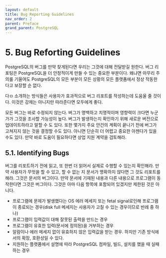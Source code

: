 ```yaml
---
layout: default
title: Bug Reporting Guidelines
nav_order: 2
parent: Preface
grand_parent: PostgreSQL
---
```


# 5. Bug Reforting Guidelines

PostgreSQL의 버그를 만약 찾게된다면 우리는 그것에 대해 전달받길 원한다. 버그 리포팅은 PostgreSQL을 더 안정적이게 만들 수 있는 중요한 부분이다. 왜냐면 아무리 주의룰 기울여도 PostgreSQL의 모든 부분이 모든 상황의 모든 플랫폼에서 정상 작동한다고 보장할 순 없다.

다ㅁ 소개하는 방식들은 사용자가  효과적으로 버그 리포트를 작성하는데 도움울 줄 것이다. 이것은 강제는 아니지만 따라준다면 모두에게 좋다.

모든 버그는 바로 수정되지 않는다. 버그가 명백하고 치명적이며 영향력이 크다면 누군가가 그것을 조사할 가능성이 높다. 버그가 발생하는지 확인하기 위해 새로운 버전으로 업데이트하라고 말할 수 도 있다. 또한 몇가지 주요 안건의 계획이 끝나기 전에 버그가 고쳐지지 않는 것을 결정할 수도 있다. 아니면 단순히 더 어렵고 중요한 아젠다가 있을 수도 있다. 만약 바로 도움이 필요하다면 상업 지원 계약을 검토해라.

## 5.1. Identifying Bugs

버그를 리포트하기 전에 읽고, 또 한번 더 읽어서 실제로 수행할 수 있는지 확인해라. 만약 사용자가 무엇을 할 수 있고, 할 수 없는 지 문서가 명확하지 않다면 그 것도 리포트를 해라. 그것은 문서의 버그이다. 만약 문서에 기재된 내용과 다른 내용으로 프로그램이 동작한다면 그것은 버그이다. 그것은 아마 다음 항목에 포함되어 있겠지만 제한된 것은 아니다.

* 프로그램에 문제가 발생했다는 OS 에러 메세지 또는 fetal signal로인해 프로그램이 종료되는 경우(disk full 메세지는 사용자가 고칠 수 있는 경우이므로 반례 중 하나)
* 프로그램이 입력값이 대해 잘못된 출력을 만드는 경우
* 프로그램이 유효한 입력(문서에 정의된)을 거부하는 경우
* 알람이나 에러 메세지 없이 유효하지 않은 입력값을 받는 경우. 하지만 기존 방식에서의 확장, 호환성일 수 있다.
* 지원하는 플랫폼에서 설명에 따라 PostgreSQL 컴파일, 빌드, 설치를 했을 때 실패하는 경우

